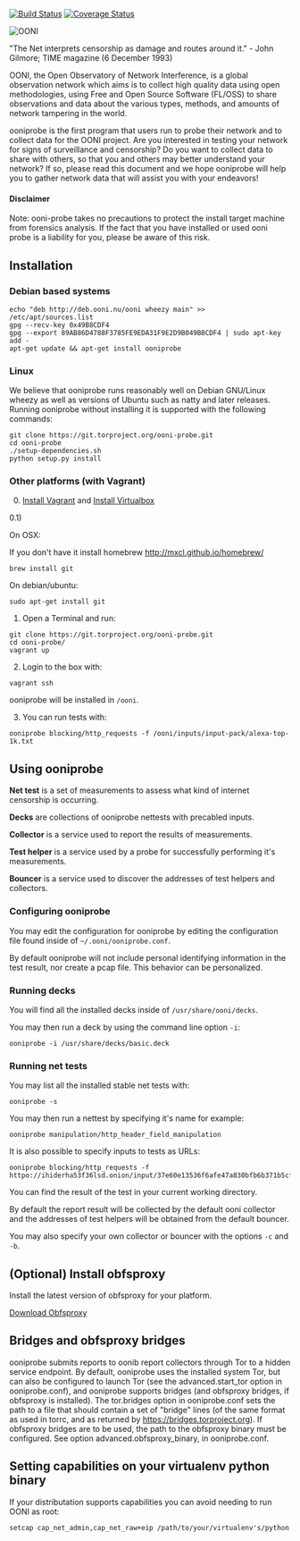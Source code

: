 [![Build Status](https://travis-ci.org/TheTorProject/ooni-probe.png?branch=master)](https://travis-ci.org/TheTorProject/ooni-probe)
[![Coverage Status](https://coveralls.io/repos/TheTorProject/ooni-probe/badge.png)](https://coveralls.io/r/TheTorProject/ooni-probe)

![OONI](https://ooni.torproject.org/theme/img/ooni-logo.png)

"The Net interprets censorship as damage and routes around it."
                - John Gilmore; TIME magazine (6 December 1993)

OONI, the Open Observatory of Network Interference, is a global observation
network which aims is to collect high quality data using open methodologies,
using Free and Open Source Software (FL/OSS) to share observations and data
about the various types, methods, and amounts of network tampering in the
world.

ooniprobe is the first program that users run to probe their network and to
collect data for the OONI project. Are you interested in testing your network
for signs of surveillance and censorship? Do you want to collect data to share
with others, so that you and others may better understand your network? If so,
please read this document and we hope ooniprobe will help you to gather
network data that will assist you with your endeavors!

#### Disclaimer

Note: ooni-probe takes no precautions to protect the install target machine
from forensics analysis.  If the fact that you have installed or used ooni
probe is a liability for you, please be aware of this risk.

## Installation

### Debian based systems

```
echo "deb http://deb.ooni.nu/ooni wheezy main" >> /etc/apt/sources.list
gpg --recv-key 0x49B8CDF4
gpg --export 89AB86D4788F3785FE9EDA31F9E2D9B049B8CDF4 | sudo apt-key add -
apt-get update && apt-get install ooniprobe
```

### Linux

We believe that ooniprobe runs reasonably well on Debian GNU/Linux wheezy as
well as versions of Ubuntu such as natty and later releases. Running ooniprobe
without installing it is supported with the following commands:

```
git clone https://git.torproject.org/ooni-probe.git
cd ooni-probe
./setup-dependencies.sh
python setup.py install
```

### Other platforms (with Vagrant)

0) [Install Vagrant](http://downloads.vagrantup.com/) and [Install Virtualbox](https://www.virtualbox.org/wiki/Downloads)

0.1)

On OSX:

If you don't have it install homebrew http://mxcl.github.io/homebrew/

```
brew install git
```

On debian/ubuntu:

```
sudo apt-get install git
```

1) Open a Terminal and run:

```
git clone https://git.torproject.org/ooni-probe.git
cd ooni-probe/
vagrant up
```

2) Login to the box with:

```
vagrant ssh
```

ooniprobe will be installed in `/ooni`.

3) You can run tests with:

```
ooniprobe blocking/http_requests -f /ooni/inputs/input-pack/alexa-top-1k.txt
```

## Using ooniprobe

**Net test** is a set of measurements to assess what kind of internet censorship is occurring.

**Decks** are collections of ooniprobe nettests with precabled inputs.

**Collector** is a service used to report the results of measurements.

**Test helper** is a service used by a probe for successfully performing it's measurements.

**Bouncer** is a service used to discover the addresses of test helpers and collectors.

### Configuring ooniprobe

You may edit the configuration for ooniprobe by editing the configuration file
found inside of `~/.ooni/ooniprobe.conf`.

By default ooniprobe will not include personal identifying information in the
test result, nor create a pcap file. This behavior can be personalized.

### Running decks

You will find all the installed decks inside of `/usr/share/ooni/decks`.

You may then run a deck by using the command line option `-i`:

```
ooniprobe -i /usr/share/decks/basic.deck
```

### Running net tests

You may list all the installed stable net tests with:

```
ooniprobe -s
```

You may then run a nettest by specifying it's name for example:

```
ooniprobe manipulation/http_header_field_manipulation
```

It is also possible to specify inputs to tests as URLs:

```
ooniprobe blocking/http_requests -f httpo://ihiderha53f36lsd.onion/input/37e60e13536f6afe47a830bfb6b371b5cf65da66d7ad65137344679b24fdccd1
```

You can find the result of the test in your current working directory.

By default the report result will be collected by the default ooni collector
and the addresses of test helpers will be obtained from the default bouncer.

You may also specify your own collector or bouncer with the options `-c` and
`-b`.

## (Optional) Install obfsproxy

Install the latest version of obfsproxy for your platform.

[Download Obfsproxy](https://www.torproject.org/projects/obfsproxy.html.en)

## Bridges and obfsproxy bridges

ooniprobe submits reports to oonib report collectors through Tor to a hidden
service endpoint. By default, ooniprobe uses the installed system Tor, but can
also be configured to launch Tor (see the advanced.start_tor option in
ooniprobe.conf), and ooniprobe supports bridges (and obfsproxy bridges, if
obfsproxy is installed). The tor.bridges option in ooniprobe.conf sets the path
to a file that should contain a set of "bridge" lines (of the same format as
used in torrc, and as returned by https://bridges.torproject.org). If obfsproxy
bridges are to be used, the path to the obfsproxy binary must be configured.
See option advanced.obfsproxy_binary, in ooniprobe.conf.

## Setting capabilities on your virtualenv python binary

If your distributation supports capabilities you can avoid needing to run OONI as root:

```
setcap cap_net_admin,cap_net_raw+eip /path/to/your/virtualenv's/python
```
